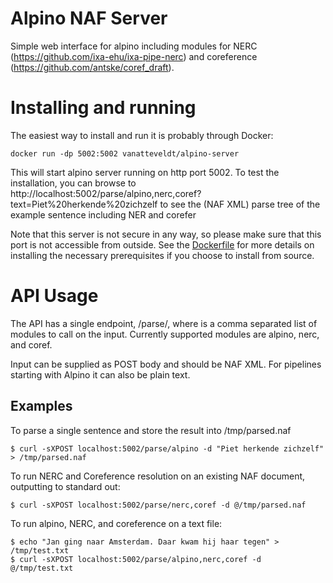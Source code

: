 # Alpino NAF Server

Simple web interface for alpino including modules for NERC (https://github.com/ixa-ehu/ixa-pipe-nerc) and coreference (https://github.com/antske/coref_draft).

# Installing and running

The easiest way to install and run it is probably through Docker:

```{sh}
docker run -dp 5002:5002 vanatteveldt/alpino-server
```

This will start alpino server running on http port 5002. 
To test the installation, you can browse to http://localhost:5002/parse/alpino,nerc,coref?text=Piet%20herkende%20zichzelf to see the (NAF XML) parse tree of the example sentence including NER and corefer


Note that this server is not secure in any way, so please make sure that this port is not accessible from outside. 
See the [Dockerfile](Dockerfile) for more details on installing the necessary prerequisites if you choose to install from source. 

# API Usage

The API has a single endpoint, /parse/<modules>, where <modules> is a comma separated list of modules to call on the input. Currently supported modules are alpino, nerc, and coref. 

Input can be supplied as POST body and should be NAF XML. For pipelines starting with Alpino it can also be plain text. 

## Examples

To parse a single sentence and store the result into /tmp/parsed.naf
```{sh}
$ curl -sXPOST localhost:5002/parse/alpino -d "Piet herkende zichzelf" > /tmp/parsed.naf
```

To run NERC and Coreference resolution on an existing NAF document, outputting to standard out:

```{sh}
$ curl -sXPOST localhost:5002/parse/nerc,coref -d @/tmp/parsed.naf
```

To run alpino, NERC, and coreference on a text file:

```{sh}
$ echo "Jan ging naar Amsterdam. Daar kwam hij haar tegen" > /tmp/test.txt
$ curl -sXPOST localhost:5002/parse/alpino,nerc,coref -d @/tmp/test.txt
```
